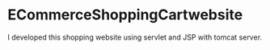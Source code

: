 # ECommerceShoppingCartwebsite
I developed this shopping website using servlet and JSP with tomcat server.
